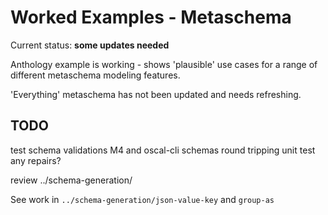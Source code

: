 # Worked Examples - Metaschema

Current status: **some updates needed**

Anthology example is working - shows 'plausible' use cases for a range of different metaschema modeling features.

'Everything' metaschema has not been updated and needs refreshing.

## TODO

test
  schema validations
    M4 and oscal-cli schemas
  round tripping
    unit test any repairs?

review ../schema-generation/

See work in `../schema-generation/json-value-key` and `group-as`
